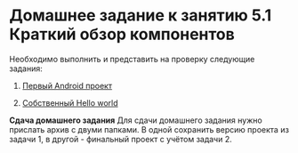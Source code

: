 # Домашнее задание к занятию 5.1 Краткий обзор компонентов

Необходимо выполнить и представить на проверку следующие задания:

1. [Первый Android проект](/1.1.1)

2. [Собственный Hello world](/1.1.2)




**Сдача домашнего задания**
Для сдачи домашнего задания нужно прислать архив с двуми папками. В одной сохранить версию проекта из задачи 1, в другой - финальный проект с учётом задачи 2.

